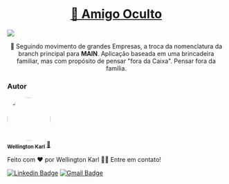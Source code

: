 <h1 align="center">
    <a href="">🔗 Amigo Oculto</a>
</h1>
<img src="https://img.shields.io/static/v1?label=API&message=OCCULTFRIEND&color=33eb1f&style=for-the-badge&logo=ghost"/>
<p align="center">🚀 Seguindo movimento de grandes Empresas, a troca da nomenclatura da branch principal para <b>MAIN</b>. Aplicação baseada em uma brincadeira familiar, mas com propósito de pensar "fora da Caixa". Pensar fora da família.</p>

<h3>Autor</h3>
<a href="https://github.com/WellingtonKarl">
 <img style="border-radius: 50%;" src="https://avatars.githubusercontent.com/u/76018356?v=4" width="100px;" alt=""/>
 <br />
 <sub><b>Wellington Karl</b></sub></a> <a href="https://github.com/WellingtonKarl" title="OccultFriend.API">🚀</a>
 
 Feito com ❤️ por Wellington Karl 👋🏽 Entre em contato!

[![Linkedin Badge](https://img.shields.io/badge/-Wellington-blue?style=flat-square&logo=Linkedin&logoColor=white&link=https://www.linkedin.com/in/wellingtonkarl/)](https://www.linkedin.com/in/tgmarinho/) 
[![Gmail Badge](https://img.shields.io/badge/-wellington.regiskarl@gmail.com-c14438?style=flat-square&logo=Gmail&logoColor=white&link=mailto:wellington.regiskarl@gmail.com)](mailto:wellington.regiskarl@gmail.com)
